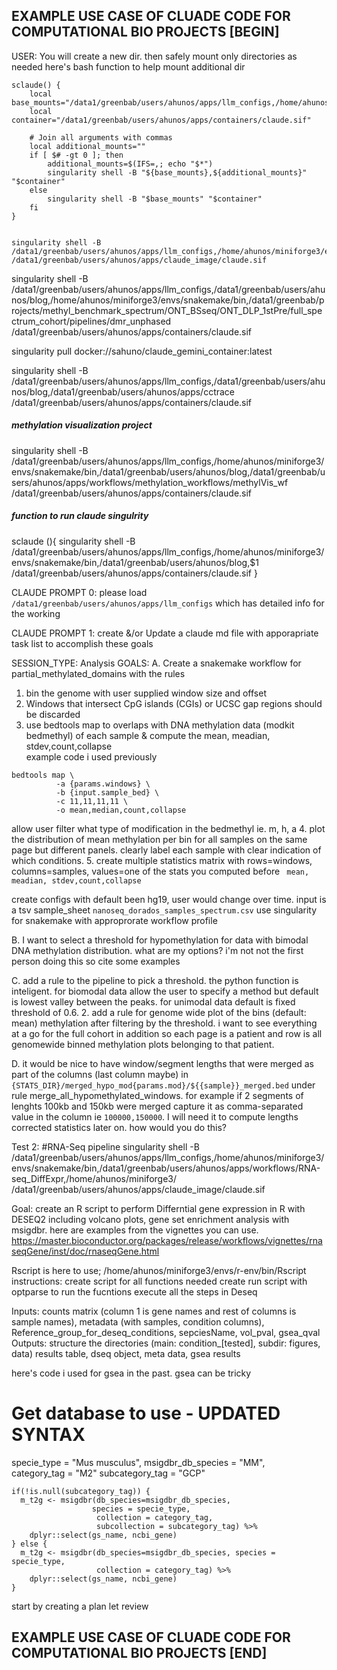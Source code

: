 ## EXAMPLE USE CASE OF CLUADE CODE FOR COMPUTATIONAL BIO PROJECTS [BEGIN] ########
USER: You will create a new dir. then safely mount only directories  as needed
here's bash function to help mount additional dir 
```
sclaude() {
    local base_mounts="/data1/greenbab/users/ahunos/apps/llm_configs,/home/ahunos/miniforge3/envs/snakemake/bin,/data1/greenbab/users/ahunos/blog"
    local container="/data1/greenbab/users/ahunos/apps/containers/claude.sif"
    
    # Join all arguments with commas
    local additional_mounts=""
    if [ $# -gt 0 ]; then
        additional_mounts=$(IFS=,; echo "$*")
        singularity shell -B "${base_mounts},${additional_mounts}" "$container"
    else
        singularity shell -B "$base_mounts" "$container"
    fi
}
```

```

singularity shell -B /data1/greenbab/users/ahunos/apps/llm_configs,/home/ahunos/miniforge3/envs/snakemake/bin,/data1/greenbab/projects/methyl_benchmark_spectrum/ONT_BSseq/ONT_DLP_1stPre/full_spectrum_cohort/pipelines/partialMethylDomains /data1/greenbab/users/ahunos/apps/claude_image/claude.sif

```

singularity shell -B /data1/greenbab/users/ahunos/apps/llm_configs,/data1/greenbab/users/ahunos/blog,/home/ahunos/miniforge3/envs/snakemake/bin,/data1/greenbab/projects/methyl_benchmark_spectrum/ONT_BSseq/ONT_DLP_1stPre/full_spectrum_cohort/pipelines/dmr_unphased /data1/greenbab/users/ahunos/apps/containers/claude.sif

singularity pull docker://sahuno/claude_gemini_container:latest

singularity shell -B /data1/greenbab/users/ahunos/apps/llm_configs,/data1/greenbab/users/ahunos/blog,/data1/greenbab/users/ahunos/apps/cctrace /data1/greenbab/users/ahunos/apps/containers/claude.sif


##### methylation visualization project
singularity shell -B /data1/greenbab/users/ahunos/apps/llm_configs,/home/ahunos/miniforge3/envs/snakemake/bin,/data1/greenbab/users/ahunos/blog,/data1/greenbab/users/ahunos/apps/workflows/methylation_workflows/methylVis_wf /data1/greenbab/users/ahunos/apps/containers/claude.sif

##### function to run claude singulrity 
sclaude (){
singularity shell -B /data1/greenbab/users/ahunos/apps/llm_configs,/home/ahunos/miniforge3/envs/snakemake/bin,/data1/greenbab/users/ahunos/blog,$1 /data1/greenbab/users/ahunos/apps/containers/claude.sif
}

CLAUDE PROMPT 0: 
    please load `/data1/greenbab/users/ahunos/apps/llm_configs` which has detailed info for the working

CLAUDE PROMPT 1: 
    create &/or Update a claude md file with apporapriate task list to accomplish these goals 

SESSION_TYPE: Analysis
GOALS:
A. Create a snakemake workflow for partial_methylated_domains with the rules
1. bin the genome with user supplied window size and offset
2. Windows that intersect CpG islands (CGIs) or UCSC gap regions should be discarded
3. use bedtools map to overlaps with DNA methylation data (modkit bedmethyl) of each sample & compute the mean, meadian, stdev,count,collapse   
example code i used previously
```
bedtools map \
          -a {params.windows} \
          -b {input.sample_bed} \
          -c 11,11,11,11 \
          -o mean,median,count,collapse 
```
allow user filter what type of modification in the bedmethyl ie. m, h, a
4. plot the distribution of mean methylation per bin for all samples on the same page but different panels. clearly label each sample with clear indication of which conditions.
5. create multiple statistics matrix with rows=windows, columns=samples, values=one of the stats you computed before ` mean, meadian, stdev,count,collapse`

create configs with default been hg19, user would change over time.
input is a tsv sample_sheet `nanoseq_dorados_samples_spectrum.csv`
use singularity for snakemake with approprorate workflow profile

B. I want to select a threshold for hypomethylation for data with bimodal DNA methylation distribution. what are my options? i'm not not the first person doing this so cite some examples


C. add a rule to the pipeline to pick a threshold. the python function is inteligent. for biomodal data allow the user to specify a method but default is lowest valley between the peaks. for unimodal data default is fixed threshold of 0.6. 2. add a rule for genome wide plot of the bins (default: mean) methylation after filtering by the threshold. i want to see everything at a go for the full cohort in addition so each page is a patient and row is all genomewide binned methylation plots belonging to that patient.

D. it would be nice to have window/segment lengths that were merged as part of the columns (last column maybe) in `{STATS_DIR}/merged_hypo_mod{params.mod}/${{sample}}_merged.bed` under rule merge_all_hypomethylated_windows. for example if 2 segments of lenghts 100kb and 150kb were merged capture it as comma-separated value in the column ie `100000,150000`. 
I will need it to compute lengths corrected statistics later on. how would you do this?



Test 2:
#RNA-Seq pipeline
singularity shell -B /data1/greenbab/users/ahunos/apps/llm_configs,/home/ahunos/miniforge3/envs/snakemake/bin,/data1/greenbab/users/ahunos/apps/workflows/RNA-seq_DiffExpr,/home/ahunos/miniforge3/ /data1/greenbab/users/ahunos/apps/claude_image/claude.sif


Goal: create an R script to perform Differntial gene expression in R with DESEQ2 including volcano plots, gene set enrichment analysis with msigdbr. here are examples from the vignettes you can use.
https://master.bioconductor.org/packages/release/workflows/vignettes/rnaseqGene/inst/doc/rnaseqGene.html

Rscript is here to use; /home/ahunos/miniforge3/envs/r-env/bin/Rscript
instructions: create script for all functions needed 
create run script with optparse to run the fucntions execute all the steps in Deseq

Inputs: counts matrix (column 1 is gene names and rest of columns is sample names), metadata (with samples, condition columns), Reference_group_for_deseq_conditions, sepciesName, vol_pval, gsea_qval 
Outputs: 
structure the directories (main: condition_[tested], subdir: figures, data)
results table, dseq object, meta data, gsea results

here's code i used for gsea in the past. gsea can be tricky
# Get database to use - UPDATED SYNTAX
 specie_type = "Mus musculus",
 msigdbr_db_species = "MM",  
 category_tag = "M2"
 subcategory_tag = "GCP"

    if(!is.null(subcategory_tag)) {
      m_t2g <- msigdbr(db_species=msigdbr_db_species,
                      species = specie_type, 
                       collection = category_tag, 
                       subcollection = subcategory_tag) %>% 
        dplyr::select(gs_name, ncbi_gene)
    } else {
      m_t2g <- msigdbr(db_species=msigdbr_db_species, species = specie_type, 
                       collection = category_tag) %>% 
        dplyr::select(gs_name, ncbi_gene)
    }

start by creating a plan let review
## EXAMPLE USE CASE OF CLUADE CODE FOR COMPUTATIONAL BIO PROJECTS [END] ########

